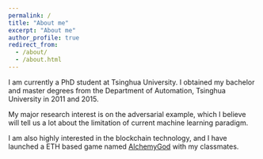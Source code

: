 ```yaml
---
permalink: /
title: "About me"
excerpt: "About me"
author_profile: true
redirect_from: 
  - /about/
  - /about.html
---
```


I am currently a PhD student at Tsinghua University. I obtained my bachelor and master degrees from the Department of Automation, Tsinghua University in 2011 and 2015.

My major research interest is on the adversarial example, which I believe will tell us a lot about the limitation of current machine learning paradigm.

I am also highly interested in the blockchain technology, and I have launched a ETH based game named [AlchemyGod](https://www.pencilnews.cn/p/18097.html) with my classmates.

